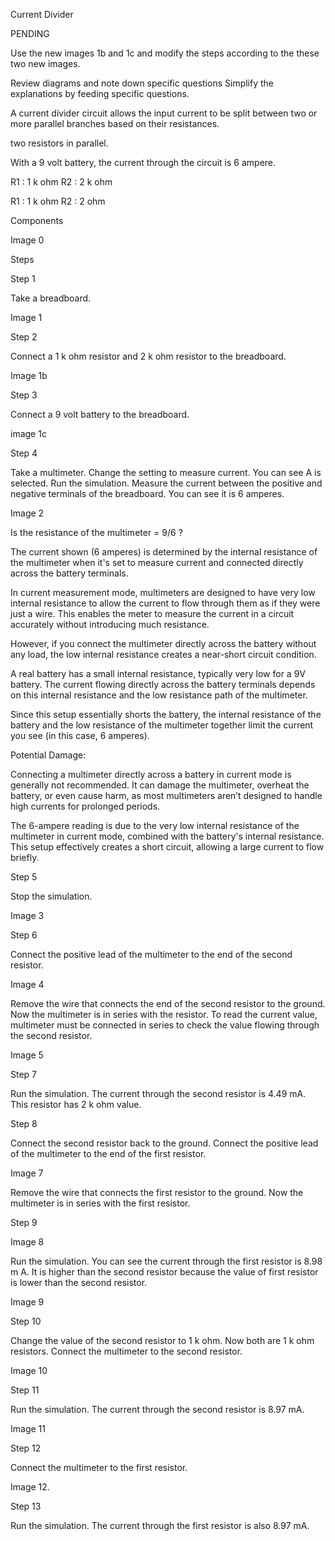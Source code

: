 Current Divider

PENDING

Use the new images 1b and 1c and modify the steps according to the these two new images.

Review diagrams and note down specific questions
Simplify the explanations by feeding specific questions.

A current divider circuit allows the input current to be split between two or more parallel branches based on their resistances.

two resistors in parallel.

With a 9 volt battery, the current through the circuit is 6 ampere.

R1 : 1 k ohm
R2 : 2 k ohm

R1 : 1 k ohm
R2 : 2 ohm

Components

Image 0

Steps

Step 1

Take a breadboard.

Image 1

Step 2

Connect a 1 k ohm resistor and 2 k ohm resistor to the breadboard.

Image 1b

Step 3

Connect a 9 volt battery to the breadboard.

image 1c

Step 4

Take a multimeter. Change the setting to measure current. You can see A is selected. Run the simulation. Measure the current between the positive and negative terminals of the breadboard. You can see it is 6 amperes.

Image 2

Is the resistance of the multimeter = 9/6 ?

The current shown (6 amperes) is determined by the internal resistance of the multimeter when it's set to measure current and connected directly across the battery terminals.

In current measurement mode, multimeters are designed to have very low internal resistance to allow the current to flow through them as if they were just a wire. This enables the meter to measure the current in a circuit accurately without introducing much resistance.

However, if you connect the multimeter directly across the battery without any load, the low internal resistance creates a near-short circuit condition.

A real battery has a small internal resistance, typically very low for a 9V battery. The current flowing directly across the battery terminals depends on this internal resistance and the low resistance path of the multimeter.

Since this setup essentially shorts the battery, the internal resistance of the battery and the low resistance of the multimeter together limit the current you see (in this case, 6 amperes).

Potential Damage:

Connecting a multimeter directly across a battery in current mode is generally not recommended. It can damage the multimeter, overheat the battery, or even cause harm, as most multimeters aren’t designed to handle high currents for prolonged periods.

The 6-ampere reading is due to the very low internal resistance of the multimeter in current mode, combined with the battery's internal resistance. This setup effectively creates a short circuit, allowing a large current to flow briefly.

Step 5

Stop the simulation.

Image 3

Step 6

Connect the positive lead of the multimeter to the end of the second resistor.

Image 4

Remove the wire that connects the end of the second resistor to the ground. Now the multimeter is in series with the resistor. To read the current value, multimeter must be connected in series to check the value flowing through the second resistor.

Image 5

Step 7

Run the simulation. The current through the second resistor is 4.49 mA. This resistor has 2 k ohm value.

Step 8

Connect the second resistor back to the ground. Connect the positive lead of the multimeter to the end of the first resistor.

Image 7

Remove the wire that connects the first resistor to the ground. Now the multimeter is in series with the first resistor.

Step 9

Image 8

Run the simulation. You can see the current through the first resistor is 8.98 m A. It is higher than the second resistor because the value of first resistor is lower than the second resistor.

Image 9

Step 10

Change the value of the second resistor to 1 k ohm. Now both are 1 k ohm resistors. Connect the multimeter to the second resistor.

Image 10

Step 11

Run the simulation. The current through the second resistor is 8.97 mA.

Image 11

Step 12

Connect the multimeter to the first resistor.

Image 12.

Step 13

Run the simulation. The current through the first resistor is also 8.97 mA.
